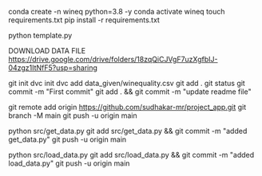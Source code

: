 conda create -n wineq python=3.8 -y
conda activate wineq
touch requirements.txt
pip install -r requirements.txt

python template.py

DOWNLOAD DATA FILE
https://drive.google.com/drive/folders/18zqQiCJVgF7uzXgfbIJ-04zgz1ItNfF5?usp=sharing


git init
dvc init
dvc add data_given/winequality.csv
git add .
git status
git commit -m "First commit"
git add . && git commit -m "update readme file"

git remote add origin https://github.com/sudhakar-mr/project_app.git
git branch -M main
git push -u origin main


python src/get_data.py
git add src/get_data.py && git commit -m "added get_data.py"
git push -u origin main

python src/load_data.py
git add src/load_data.py && git commit -m "added load_data.py"
git push -u origin main